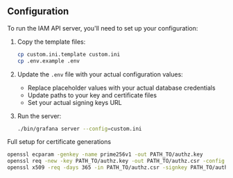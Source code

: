## Configuration

To run the IAM API server, you'll need to set up your configuration:

1. Copy the template files:
   ```bash
   cp custom.ini.template custom.ini
   cp .env.example .env
   ```

2. Update the `.env` file with your actual configuration values:
   - Replace placeholder values with your actual database credentials
   - Update paths to your key and certificate files
   - Set your actual signing keys URL

3. Run the server:
   ```bash
   ./bin/grafana server --config=custom.ini
   ```

Full setup for certificate generations

```bash
openssl ecparam -genkey -name prime256v1 -out PATH_TO/authz.key
openssl req -new -key PATH_TO/authz.key -out PATH_TO/authz.csr -config PATH_TO/openssl.cnf
openssl x509 -req -days 365 -in PATH_TO/authz.csr -signkey PATH_TO/authz.key -out PATH_TO/authz.crt -extensions v3_req -extfile PATH_TO/openssl.cnf
```